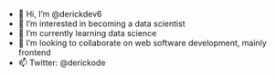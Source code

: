 - 👋 Hi, I’m @derickdev6
- 👀 I’m interested in becoming a data scientist
- 🌱 I’m currently learning data science
- 💞️ I’m looking to collaborate on web software development, mainly frontend
- 📫 Twitter: @derickode

<!---
derickdev6/derickdev6 is a ✨ special ✨ repository because its `README.md` (this file) appears on your GitHub profile.
You can click the Preview link to take a look at your changes.
--->
